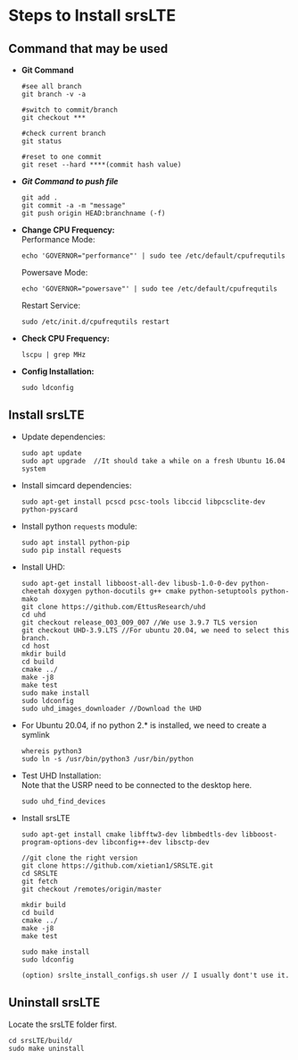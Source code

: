 # Steps to Install srsLTE

## Command that may be used
* **Git Command**  
    ```
    #see all branch
  git branch -v -a
  
  #switch to commit/branch
  git checkout ***
  
  #check current branch
  git status
  
  #reset to one commit
  git reset --hard ****(commit hash value)
    ```   

* ***Git Command to push file***
    ```
  git add .
  git commit -a -m "message"
  git push origin HEAD:branchname (-f)
    ```


* **Change CPU Frequency:**  
    Performance Mode:  
    ```
    echo 'GOVERNOR="performance"' | sudo tee /etc/default/cpufrequtils
    ```  
    Powersave Mode:  
    ```
    echo 'GOVERNOR="powersave"' | sudo tee /etc/default/cpufrequtils
    ```  
    Restart Service:  
    ```
    sudo /etc/init.d/cpufrequtils restart
    ```  
* **Check CPU Frequency:**  
    ```
    lscpu | grep MHz
    ```  
* **Config Installation:**  
    ```
    sudo ldconfig
    ```  
    
    
## Install srsLTE  

* Update dependencies:
    ```
    sudo apt update
    sudo apt upgrade  //It should take a while on a fresh Ubuntu 16.04 system
    ```

* Install simcard dependencies:  
    ```
    sudo apt-get install pcscd pcsc-tools libccid libpcsclite-dev python-pyscard
    ```  
    
* Install python `requests` module:  
    ```
    sudo apt install python-pip
    sudo pip install requests
    ```
  
* Install UHD:  
    ```
    sudo apt-get install libboost-all-dev libusb-1.0-0-dev python-cheetah doxygen python-docutils g++ cmake python-setuptools python-mako
    git clone https://github.com/EttusResearch/uhd
    cd uhd 
    git checkout release_003_009_007 //We use 3.9.7 TLS version
    git checkout UHD-3.9.LTS //For ubuntu 20.04, we need to select this branch.
    cd host
    mkdir build
    cd build
    cmake ../
    make -j8
    make test
    sudo make install
    sudo ldconfig
    sudo uhd_images_downloader //Download the UHD 
    ```
* For Ubuntu 20.04, if no python 2.* is installed, we need to create a symlink
  ```
  whereis python3
  sudo ln -s /usr/bin/python3 /usr/bin/python
  ```

* Test UHD Installation:  
    Note that the USRP need to be connected to the desktop here.  
    ```
    sudo uhd_find_devices
    ```
    
* Install srsLTE
    ```
    sudo apt-get install cmake libfftw3-dev libmbedtls-dev libboost-program-options-dev libconfig++-dev libsctp-dev
    
    //git clone the right version
    git clone https://github.com/xietian1/SRSLTE.git
    cd SRSLTE
    git fetch
    git checkout /remotes/origin/master 
    
    mkdir build
    cd build
    cmake ../
    make -j8
    make test 
    
    sudo make install
  sudo ldconfig
    
  (option) srslte_install_configs.sh user // I usually dont't use it.
    ```



## Uninstall srsLTE  

Locate the srsLTE folder first.  
    
    
    cd srsLTE/build/
    sudo make uninstall
    